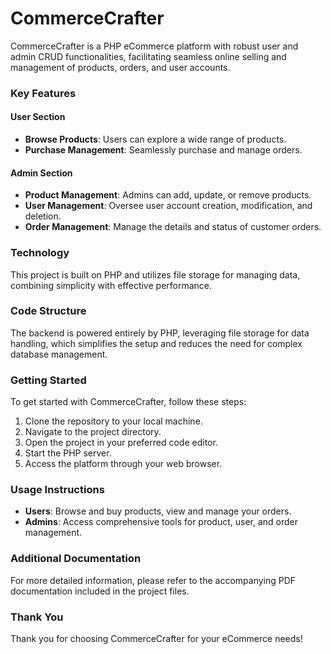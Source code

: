 # CommerceCrafter

CommerceCrafter is a PHP eCommerce platform with robust user and admin CRUD functionalities, facilitating seamless online selling and management of products, orders, and user accounts.

### Key Features

#### User Section
- **Browse Products**: Users can explore a wide range of products.
- **Purchase Management**: Seamlessly purchase and manage orders.

#### Admin Section
- **Product Management**: Admins can add, update, or remove products.
- **User Management**: Oversee user account creation, modification, and deletion.
- **Order Management**: Manage the details and status of customer orders.

### Technology

This project is built on PHP and utilizes file storage for managing data, combining simplicity with effective performance.

### Code Structure

The backend is powered entirely by PHP, leveraging file storage for data handling, which simplifies the setup and reduces the need for complex database management.

### Getting Started

To get started with CommerceCrafter, follow these steps:
1. Clone the repository to your local machine.
2. Navigate to the project directory.
3. Open the project in your preferred code editor.
4. Start the PHP server.
5. Access the platform through your web browser.

### Usage Instructions

- **Users**: Browse and buy products, view and manage your orders.
- **Admins**: Access comprehensive tools for product, user, and order management.

### Additional Documentation

For more detailed information, please refer to the accompanying PDF documentation included in the project files.

### Thank You

Thank you for choosing CommerceCrafter for your eCommerce needs!
